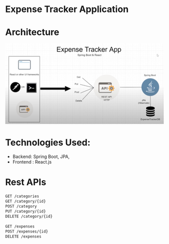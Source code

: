 # Expense Tracker Application

# Architecture
![Architecture](Screen%20Shot%202020-07-26%20at%208.52.51%20PM.png)

# Technologies Used: 
- Backend: Spring Boot, JPA, 
- Frontend : React.js

# Rest APIs
```
GET /categories
GET /category/{id}
POST /category
PUT /category/{id}
DELETE /category/{id}

GET /expenses
POST /expenses/{id}
DELETE /expenses
```

